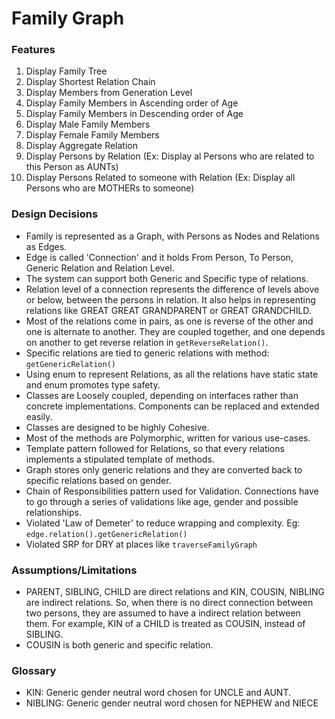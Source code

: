 # Family Graph

### Features
1.  Display Family Tree
2.  Display Shortest Relation Chain
3.  Display Members from Generation Level
4.  Display Family Members in Ascending order of Age
5.  Display Family Members in Descending order of Age
6.  Display Male Family Members
7.  Display Female Family Members
8.  Display Aggregate Relation
9.  Display Persons by Relation (Ex: Display al Persons who are related to this Person as AUNTs)
10. Display Persons Related to someone with Relation (Ex: Display all Persons who are MOTHERs to someone)

### Design Decisions
- Family is represented as a Graph, with Persons as Nodes and Relations as Edges.
- Edge is called 'Connection' and it holds From Person, To Person, Generic Relation and Relation Level.
- The system can support both Generic and Specific type of relations.
- Relation level of a connection represents the difference of levels above or below, between the persons in relation.
 It also helps in representing relations like GREAT GREAT GRANDPARENT or GREAT GRANDCHILD.
- Most of the relations come in pairs, as one is reverse of the other and one is alternate to another. They are coupled 
together, and one depends on another to get reverse relation in `getReverseRelation()`. 
- Specific relations are tied to generic relations with method: `getGenericRelation()`
- Using enum to represent Relations, as all the relations have static state and enum promotes type safety.
- Classes are Loosely coupled, depending on interfaces rather than concrete implementations. Components can be 
replaced and extended easily.
- Classes are designed to be highly Cohesive.
- Most of the methods are Polymorphic, written for various use-cases.
- Template pattern followed for Relations, so that every relations implements a stipulated template of methods.
- Graph stores only generic relations and they are converted back to specific relations based on gender.
- Chain of Responsibilities pattern used for Validation. Connections have to go through a series of validations like 
age, gender and possible relationships.
- Violated 'Law of Demeter' to reduce wrapping and complexity. Eg: `edge.relation().getGenericRelation()`
- Violated SRP for DRY at places like `traverseFamilyGraph`

### Assumptions/Limitations
- PARENT, SIBLING, CHILD are direct relations and KIN, COUSIN, NIBLING are indirect relations. So, when there is no 
direct connection between two persons, they are assumed to have a indirect relation between them. For example, KIN of
 a CHILD is treated as COUSIN, instead of SIBLING.
- COUSIN is both generic and specific relation.

### Glossary
- KIN: Generic gender neutral word chosen for UNCLE and AUNT.
- NIBLING: Generic gender neutral word chosen for NEPHEW and NIECE